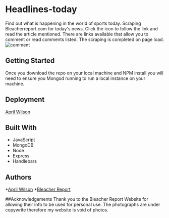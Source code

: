 # Headlines-today
Find out what is happening in the world of sports today.
Scraping Bleacherreport.com for today's news. Click the icon to follow the link and read the article mentioned. There are links available that allow you to comment or read comments listed. The scraping is completed on page load. 
![comment](https://user-images.githubusercontent.com/30710000/41216073-1996c762-6d10-11e8-8da8-83f52ee85051.jpg)

## Getting Started
Once you download the repo on your local machine and NPM install you will need to ensure you Mongod running to run a local instance on your machine.

## Deployment
[April Wilson](https://dashboard.heroku.com/apps/aw-headlines-today)

## Built With
* JavaScript
* MongoDB
* Node
* Express
* Handlebars

## Authors
*[April Wilson](https://github.com/aprilmariewilson)
*[Bleacher Report](https://bleacherreport.com)

##Acknowledgements
Thank you to the Bleacher Report Website for allowing their info to be used for personal use. The photographs are under copywrite therefore my website is void of photos.


